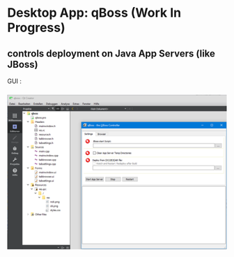 # Desktop App: qBoss (Work In Progress)

## controls deployment on Java App Servers (like JBoss)

GUI :
#####

![qboss_ui](https://raw.githubusercontent.com/privet56/qBoss/master/qboss_ui.png)
